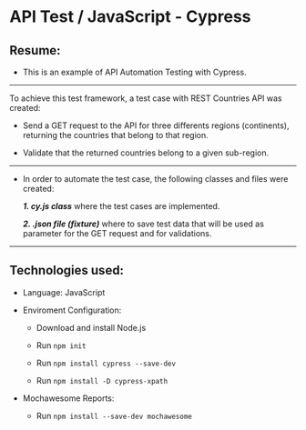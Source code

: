 # API Test / JavaScript - Cypress

## Resume:
* This is an example of API Automation Testing with Cypress.

-----------------------  

To achieve this test framework, a test case with REST Countries API was created:

* Send a GET request to the API for three differents regions (continents), returning the countries that belong to that region.

* Validate that the returned countries belong to a given sub-region.
 
 
-----------------------  

* In order to automate the test case, the following classes and files were created:

  ***1. cy.js class***  where the test cases are implemented.

  ***2. .json file (fixture)***   where to save test data that will be used as parameter for the GET request and for validations.
  
  
  
------------------------
  
  ## Technologies used:

   - Language: JavaScript

* Enviroment Configuration:

  - Download and install Node.js

  - Run ```npm init```
  
  - Run ```npm install cypress --save-dev```
  
  - Run ```npm install -D cypress-xpath```

* Mochawesome Reports:

  - Run ```npm install --save-dev mochawesome ```
  
